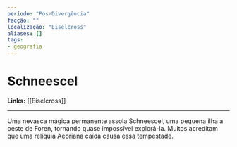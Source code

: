 ```yaml
---
período: "Pós-Divergência"
facção: ""
localização: "Eiselcross"
aliases: []
tags:
- geografia
---
```


# **Schneescel**

**Links:** [[Eiselcross]]

---
Uma nevasca mágica permanente assola Schneescel, uma pequena ilha a oeste de Foren, tornando quase impossível explorá-la. Muitos acreditam que uma relíquia Aeoriana caída causa essa tempestade.